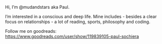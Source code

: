 Hi, I’m @mudandstars aka Paul.

I’m interested in a conscious and deep life.
Mine includes - besides a clear focus on relationships - a lot of reading, sports, philosophy and coding.

Follow me on goodreads: https://www.goodreads.com/user/show/119839105-paul-sochiera
